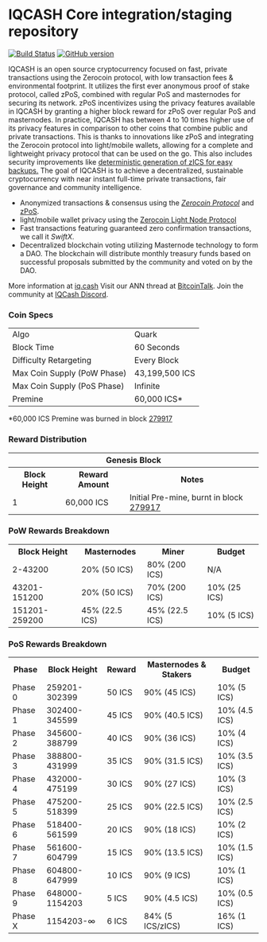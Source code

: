 IQCASH Core integration/staging repository
=====================================

[![Build Status](https://travis-ci.org/IQCASH/IQCash.svg?branch=master)](https://travis-ci.org/IQCASH/IQCash) [![GitHub version](https://badge.fury.io/gh/IQCASH%2FIQCash.svg)](https://badge.fury.io/gh/IQCASH%2FIQCash)

IQCASH is an open source cryptocurrency focused on fast, private transactions using the Zerocoin protocol, with low transaction fees & environmental footprint.  It utilizes the first ever anonymous proof of stake protocol, called zPoS, combined with regular PoS and masternodes for securing its network. zPoS incentivizes using the privacy features available in IQCASH by granting a higher block reward for zPoS over regular PoS and masternodes. In practice, IQCASH has between 4 to 10 times higher use of its privacy features in comparison to other coins that combine public and private transactions. This is thanks to innovations like zPoS and integrating the Zerocoin protocol into light/mobile wallets, allowing for a complete and lightweight privacy protocol that can be used on the go. This also includes security improvements like [deterministic generation of zICS for easy backups.](https://www.reddit.com/r/iqcash/comments/8gbjf7/how_to_use_deterministic_zerocoin_generation/)
The goal of IQCASH is to achieve a decentralized, sustainable cryptocurrency with near instant full-time private transactions, fair governance and community intelligence.
- Anonymized transactions & consensus using the [_Zerocoin Protocol_](http://www.iq.cash/zics) and [zPoS](https://iq.cash/zpos/).
- light/mobile wallet privacy using the [Zerocoin Light Node Protocol](https://iq.cash/wp-content/uploads/2018/11/Zerocoin_Light_Node_Protocol.pdf)
- Fast transactions featuring guaranteed zero confirmation transactions, we call it _SwiftX_.
- Decentralized blockchain voting utilizing Masternode technology to form a DAO. The blockchain will distribute monthly treasury funds based on successful proposals submitted by the community and voted on by the DAO.

More information at [iq.cash](http://www.iq.cash) Visit our ANN thread at [BitcoinTalk](http://www.bitcointalk.org/index.php?topic=4360591). Join the community at [IQCash Discord](https://discord.gg/Ruc4K4V).

### Coin Specs
<table>
<tr><td>Algo</td><td>Quark</td></tr>
<tr><td>Block Time</td><td>60 Seconds</td></tr>
<tr><td>Difficulty Retargeting</td><td>Every Block</td></tr>
<tr><td>Max Coin Supply (PoW Phase)</td><td>43,199,500 ICS</td></tr>
<tr><td>Max Coin Supply (PoS Phase)</td><td>Infinite</td></tr>
<tr><td>Premine</td><td>60,000 ICS*</td></tr>
</table>

*60,000 ICS Premine was burned in block [279917](http://www.presstab.pw/phpexplorer/IQCASH/block.php?blockhash=206d9cfe859798a0b0898ab00d7300be94de0f5469bb446cecb41c3e173a57e0)

### Reward Distribution

<table>
<th colspan=4>Genesis Block</th>
<tr><th>Block Height</th><th>Reward Amount</th><th>Notes</th></tr>
<tr><td>1</td><td>60,000 ICS</td><td>Initial Pre-mine, burnt in block <a href="http://www.presstab.pw/phpexplorer/IQCASH/block.php?blockhash=206d9cfe859798a0b0898ab00d7300be94de0f5469bb446cecb41c3e173a57e0">279917</a></td></tr>
</table>

### PoW Rewards Breakdown

<table>
<th>Block Height</th><th>Masternodes</th><th>Miner</th><th>Budget</th>
<tr><td>2-43200</td><td>20% (50 ICS)</td><td>80% (200 ICS)</td><td>N/A</td></tr>
<tr><td>43201-151200</td><td>20% (50 ICS)</td><td>70% (200 ICS)</td><td>10% (25 ICS)</td></tr>
<tr><td>151201-259200</td><td>45% (22.5 ICS)</td><td>45% (22.5 ICS)</td><td>10% (5 ICS)</td></tr>
</table>

### PoS Rewards Breakdown

<table>
<th>Phase</th><th>Block Height</th><th>Reward</th><th>Masternodes & Stakers</th><th>Budget</th>
<tr><td>Phase 0</td><td>259201-302399</td><td>50 ICS</td><td>90% (45 ICS)</td><td>10% (5 ICS)</td></tr>
<tr><td>Phase 1</td><td>302400-345599</td><td>45 ICS</td><td>90% (40.5 ICS)</td><td>10% (4.5 ICS)</td></tr>
<tr><td>Phase 2</td><td>345600-388799</td><td>40 ICS</td><td>90% (36 ICS)</td><td>10% (4 ICS)</td></tr>
<tr><td>Phase 3</td><td>388800-431999</td><td>35 ICS</td><td>90% (31.5 ICS)</td><td>10% (3.5 ICS)</td></tr>
<tr><td>Phase 4</td><td>432000-475199</td><td>30 ICS</td><td>90% (27 ICS)</td><td>10% (3 ICS)</td></tr>
<tr><td>Phase 5</td><td>475200-518399</td><td>25 ICS</td><td>90% (22.5 ICS)</td><td>10% (2.5 ICS)</td></tr>
<tr><td>Phase 6</td><td>518400-561599</td><td>20 ICS</td><td>90% (18 ICS)</td><td>10% (2 ICS)</td></tr>
<tr><td>Phase 7</td><td>561600-604799</td><td>15 ICS</td><td>90% (13.5 ICS)</td><td>10% (1.5 ICS)</td></tr>
<tr><td>Phase 8</td><td>604800-647999</td><td>10 ICS</td><td>90% (9 ICS)</td><td>10% (1 ICS)</td></tr>
<tr><td>Phase 9</td><td>648000-1154203</td><td>5 ICS</td><td>90% (4.5 ICS)</td><td>10% (0.5 ICS)</td></tr>
<tr><td>Phase X</td><td>1154203-∞</td><td>6 ICS</td><td>84% (5 ICS/zICS)</td><td>16% (1 ICS)</td></tr>
</table>
